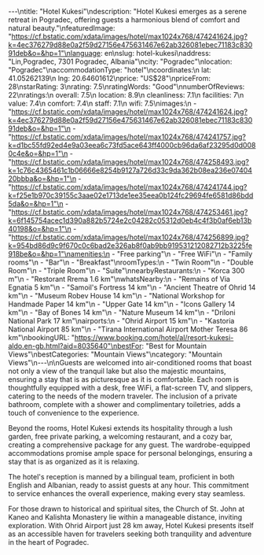 ---\ntitle: "Hotel Kukesi"\ndescription: "Hotel Kukesi emerges as a serene retreat in Pogradec, offering guests a harmonious blend of comfort and natural beauty."\nfeaturedImage: "https://cf.bstatic.com/xdata/images/hotel/max1024x768/474241624.jpg?k=4ec376279d88e0a2f59d27156e475631467e62ab326081ebec71183c83091deb&o=&hp=1"\nlanguage: en\nslug: hotel-kukesi\naddress: "Lin,Pogradec, 7301 Pogradec, Albania"\ncity: "Pogradec"\nlocation: "Pogradec"\naccommodationType: "hotel"\ncoordinates:\n  lat: 41.05262139\n  lng: 20.64601612\nprice: "US$28"\npriceFrom: 28\nstarRating: 3\nrating: 7.5\nratingWords: "Good"\nnumberOfReviews: 22\nratings:\n  overall: 7.5\n  location: 8.9\n  cleanliness: 7.1\n  facilities: 7\n  value: 7.4\n  comfort: 7.4\n  staff: 7.1\n  wifi: 7.5\nimages:\n  - "https://cf.bstatic.com/xdata/images/hotel/max1024x768/474241624.jpg?k=4ec376279d88e0a2f59d27156e475631467e62ab326081ebec71183c83091deb&o=&hp=1"\n  - "https://cf.bstatic.com/xdata/images/hotel/max1024x768/474241757.jpg?k=d1bc55fd92ed4e9a03eea6c73fd5ace643ff4000cb96da6af23295d0d0080c4e&o=&hp=1"\n  - "https://cf.bstatic.com/xdata/images/hotel/max1024x768/474258493.jpg?k=1c76c4365461c1b06666e8254b9127a726d33c9da362b08ea236e0740420bbba&o=&hp=1"\n  - "https://cf.bstatic.com/xdata/images/hotel/max1024x768/474241744.jpg?k=f25e1b970c39155c3aae02e1713de1ee35eea0b124fc29694fe6581d86bdd5da&o=&hp=1"\n  - "https://cf.bstatic.com/xdata/images/hotel/max1024x768/474253461.jpg?k=6f145754acec1d390a882b5724e2c04282c05312d0eb4c4f3b0af6eb13b40198&o=&hp=1"\n  - "https://cf.bstatic.com/xdata/images/hotel/max1024x768/474256899.jpg?k=954bd86d9c9f670c0c6bad2e326ab8f0ab9bb919531212082712b3225fe918be&o=&hp=1"\namenities:\n  - "Free parking"\n  - "Free WiFi"\n  - "Family rooms"\n  - "Bar"\n  - "Breakfast"\nroomTypes:\n  - "Twin Room"\n  - "Double Room"\n  - "Triple Room"\n  - "Suite"\nnearbyRestaurants:\n  - "Korca 300 m"\n  - "Restorant Rrema 1.6 km"\nwhatsNearby:\n  - "Remains of Via Egnatia 5 km"\n  - "Samoil's Fortress 14 km"\n  - "Ancient Theatre of Ohrid 14 km"\n  - "Museum Robev House 14 km"\n  - "National Workshop for Handmade Paper 14 km"\n  - "Upper Gate 14 km"\n  - "Icons Gallery 14 km"\n  - "Bay of Bones 14 km"\n  - "Nature Museum 14 km"\n  - "Driloni National Park 17 km"\nairports:\n  - "Ohrid Airport 15 km"\n  - "Kastoria National Airport 85 km"\n  - "Tirana International Airport Mother Teresa 86 km"\nbookingURL: "https://www.booking.com/hotel/al/resort-kukesi-aldo.en-gb.html?aid=8035640"\nbestFor: "Best for Mountain Views"\nbestCategories: "Mountain Views"\ncategory: "Mountain Views"\n---\n\nGuests are welcomed into air-conditioned rooms that boast not only a view of the tranquil lake but also the majestic mountains, ensuring a stay that is as picturesque as it is comfortable. Each room is thoughtfully equipped with a desk, free WiFi, a flat-screen TV, and slippers, catering to the needs of the modern traveler. The inclusion of a private bathroom, complete with a shower and complimentary toiletries, adds a touch of convenience to the experience.

Beyond the rooms, Hotel Kukesi extends its hospitality through a lush garden, free private parking, a welcoming restaurant, and a cozy bar, creating a comprehensive package for any guest. The wardrobe-equipped accommodations promise ample space for personal belongings, ensuring a stay that is as organized as it is relaxing.

The hotel's reception is manned by a bilingual team, proficient in both English and Albanian, ready to assist guests at any hour. This commitment to service enhances the overall experience, making every stay seamless.

For those drawn to historical and spiritual sites, the Church of St. John at Kaneo and Kalishta Monastery lie within a manageable distance, inviting exploration. With Ohrid Airport just 28 km away, Hotel Kukesi presents itself as an accessible haven for travelers seeking both tranquility and adventure in the heart of Pogradec.